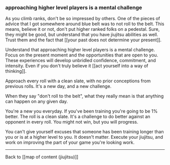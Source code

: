 ### approaching higher level players is a mental challenge

As you climb ranks, don't be so impressed by others. One of the pieces of advice that I got somewhere around blue belt was to not roll to the belt. This means, believe it or not, don't put higher ranked folks on a pedestal. Sure, they might be good, but understand that you have jiujitsu abilities as well. Trust them and the fact that [[your past does not determine your present]].

Understand that approaching higher level players is a mental challenge. Focus on the present moment and the opportunities that are open to you. These experiences will develop unbridled confidence, commitment, and intensity. Even if you don't truly believe it [[act yourself into a way of thinking]].

Approach every roll with a clean slate, with no prior conceptions from previous rolls. It's a new day, and a new challenge. 

When they say "don't roll to the belt", what they really mean is that anything can happen on any given day.

You're a new you everyday. If you've been training you're going to be 1% better. The roll is a clean slate. It's a challenge to do better against an opponent in every roll. You might not win, but you will progress.

You can't give yourself excuses that someone has been training longer than you or is at a higher level to you. It doesn't matter. Execute your jiujitsu, and work on improving the part of your game you're looking work. 

---

Back to [[map of content (jiujitsu)]]